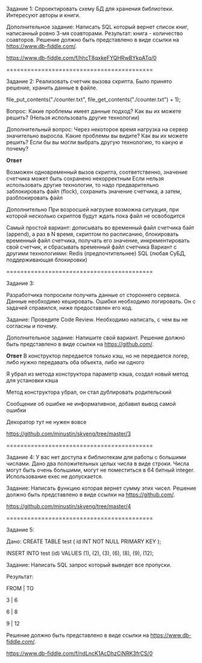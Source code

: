 Задание 1: 
Спроектировать схему БД для хранения библиотеки. Интересуют авторы и книги.

Дополнительное задание: Написать SQL который вернет список книг, написанный ровно 3-мя соавторами. Результат: книга - количество соавторов.
Решение должно быть представлено в виде ссылки на https://www.db-fiddle.com/.


https://www.db-fiddle.com/f/hhcT8qxkeFYQHRwBYkpATq/0

==========================================

Задание 2: 
Реализовать счетчик вызова скрипта. Было принято решение, хранить данные в файле.
  
  
  file_put_contents("./counter.txt", file_get_contents("./counter.txt") + 1);
  
  Вопрос: Какие проблемы имеет данные подход? Как вы их можете решить? 
  (Нельзя использовать другие технологии)
  
  Дополнительный вопрос: Через некоторое время нагрузка на сервер значительно выросла. Какие проблемы вы видите? Как вы их можете решить? 
  Если бы вы могли выбрать другую технологию, то какую и почему?



**Ответ**

Возможен одновременный вызов скрипта, соответственно, значение счетчика может быть сохранено некорректным
Если нельзя использовать другие технологии, то надо предварительно заблокировать файл (flock), сохранить значение счетчика, а затем, разблокировать файл

Дополнительно
При возросшей нагрузке возможна ситуация, при которой несколько скриптов будут ждать пока файл не освободится

Самый простой вариант: дописывать во временный файл счетчика байт (append), а раз в N время, скриптом по расписанию, блокировать временный файл счетчика, получать его значение, инкрементировать свой счетчик, и сбрасывать временный файл счетчика
Вариант с другими технологиями:
Redis (предпочтительнее)
SQL (любая СуБД, поддерживающая блокировки)


==========================================

Задание 3:

Разработчика попросили получить данные от стороннего сервиса.
Данные необходимо кешировать. Ошибки необходимо логировать.
Он с задачей справился, ниже предоставлен его код.

Задание: Проведите Code Review. Необходимо написать, с чем вы не согласны и почему.

Дополнительное задание: Напишите свой вариант. 
Решение должно быть представлено в виде ссылки на https://github.com/.


**Ответ**
В конструктор передается только кэш, но не передается логер, либо нужно передавать оба объекта, либо ни одного

Я убрал из метода конструктора параметр кэша, создал новый метод для установки кэша

Метод конструктора убрал, он стал дублировать родительский

Сообщение об ошибке не информативное, добавил вывод самой ошибки

Декоратор тут не нужен вовсе


https://github.com/minustin/skyeng/tree/master/3

==========================================

Задание 4:
У вас нет доступа к библиотекам для работы с большими числами. Дано два положительных целых числа в виде строки. Числа могут быть очень большими, могут не поместиться в 64 битный integer.
  Использование exec не допускается.
  
  Задание: Написать функцию которая вернет сумму этих чисел. 
  Решение должно быть представлено в виде ссылки на https://github.com/.


https://github.com/minustin/skyeng/tree/master/4

==========================================

Задание 5:

Дано:
CREATE TABLE test (
  id INT NOT NULL PRIMARY KEY
);

INSERT INTO test (id) VALUES (1), (2), (3), (6), (8), (9), (12);


Задание: Написать SQL запрос который выведет все пропуски.

Результат:

FROM | TO

3       | 6

6       | 8

9       | 12

Решение должно быть представлено в виде ссылки на https://www.db-fiddle.com/.


https://www.db-fiddle.com/f/ndLncK1AcDhzCiNRK3frCS/0
